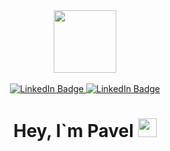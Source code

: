 <div id="header" align="center">
  <img src="https://media.giphy.com/media/v1.Y2lkPTc5MGI3NjExbm52czJoa2VvajQxenduaHpvZWkwd3Y1c3J5MTh5bzRyamk4Y2FubSZlcD12MV9pbnRlcm5hbF9naWZfYnlfaWQmY3Q9Zw/scZPhLqaVOM1qG4lT9/giphy.gif" width="100"/>
</div>
<br>
<div id="badges" align="center">
  <a href="https://www.linkedin.com/in/pavel-ryabov/">
    <img src="https://img.shields.io/badge/LinkedIn-blue?style=for-the-badge&logo=linkedin&logoColor=white" alt="LinkedIn Badge"/>
  </a>
  <a href="https://t.me/user3482">
    <img src="https://img.shields.io/badge/Telegram-blue?style=for-the-badge&logo=telegram&logoColor=white" alt="LinkedIn Badge"/>
  </a>
</div>
<div id="counter" align="center">
  <img src="https://komarev.com/ghpvc/?username=Devayter&style=flat-square&color=blue" alt=""/>
</div>

<div align="center">
  <h1>
    Hey, I`m Pavel <img src="https://media.giphy.com/media/hvRJCLFzcasrR4ia7z/giphy.gif" width="30px"/>
  </h1>
</div>

